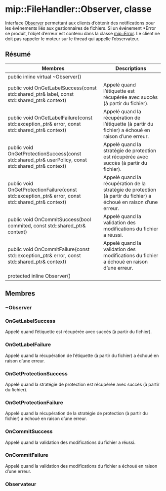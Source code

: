 # <a name="class-mipfilehandlerobserver"></a>mip::FileHandler::Observer, classe 
Interface [Observer](#classmip_1_1_file_handler_1_1_observer) permettant aux clients d’obtenir des notifications pour les événements liés aux gestionnaires de fichiers.
Si un événement *Error se produit, l’objet d’erreur est contenu dans la classe [mip::Error](#classmip_1_1_error). Le client ne doit pas rappeler le moteur sur le thread qui appelle l’observateur.
  
## <a name="summary"></a>Résumé
 Membres                        | Descriptions                                
--------------------------------|---------------------------------------------
public inline virtual ~Observer()  |  
public void OnGetLabelSuccess(const std::shared_ptr<ContentLabel>& label, const std::shared_ptr<void>& context)  |  Appelé quand l’étiquette est récupérée avec succès (à partir du fichier).
public void OnGetLabelFailure(const std::exception_ptr& error, const std::shared_ptr<void>& context)  |  Appelé quand la récupération de l’étiquette (à partir du fichier) a échoué en raison d’une erreur.
public void OnGetProtectionSuccess(const std::shared_ptr<UserPolicy>& userPolicy, const std::shared_ptr<void>& context)  |  Appelé quand la stratégie de protection est récupérée avec succès (à partir du fichier).
public void OnGetProtectionFailure(const std::exception_ptr& error, const std::shared_ptr<void>& context)  |  Appelé quand la récupération de la stratégie de protection (à partir du fichier) a échoué en raison d’une erreur.
public void OnCommitSuccess(bool commited, const std::shared_ptr<void>& context)  |  Appelé quand la validation des modifications du fichier a réussi.
public void OnCommitFailure(const std::exception_ptr& error, const std::shared_ptr<void>& context)  |  Appelé quand la validation des modifications du fichier a échoué en raison d’une erreur.
protected inline Observer()  |  
  
## <a name="members"></a>Membres
  
### <a name="observer"></a>~Observer
  
### <a name="ongetlabelsuccess"></a>OnGetLabelSuccess
Appelé quand l’étiquette est récupérée avec succès (à partir du fichier).
  
### <a name="ongetlabelfailure"></a>OnGetLabelFailure
Appelé quand la récupération de l’étiquette (à partir du fichier) a échoué en raison d’une erreur.
  
### <a name="ongetprotectionsuccess"></a>OnGetProtectionSuccess
Appelé quand la stratégie de protection est récupérée avec succès (à partir du fichier).
  
### <a name="ongetprotectionfailure"></a>OnGetProtectionFailure
Appelé quand la récupération de la stratégie de protection (à partir du fichier) a échoué en raison d’une erreur.
  
### <a name="oncommitsuccess"></a>OnCommitSuccess
Appelé quand la validation des modifications du fichier a réussi.
  
### <a name="oncommitfailure"></a>OnCommitFailure
Appelé quand la validation des modifications du fichier a échoué en raison d’une erreur.
  
### <a name="observer"></a>Observateur
